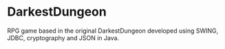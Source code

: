 # DarkestDungeon
RPG game based in the original DarkestDungeon developed using SWING, JDBC, cryptography and JSON in Java.
